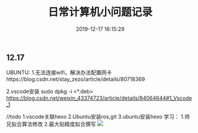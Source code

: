 ﻿---
title: 日常计算机小问题记录
date: 2019-12-17 16:15:29
categories:
- 工具技能学习
- 问题记录
tags:
- 计算机问题
---


## 12.17
UBUNTU:
1.无法连接wifi，解决办法配置网卡https://blog.csdn.net/stay_zezo/article/details/80718369

2.vscode安装
sudo dpkg -i <*.deb>
https://blog.csdn.net/weixin_43374723/article/details/84064644#1_Vscode_1

//todo
1.vscode关联hexo
2.Ubuntu安装ros,git
3.ubuntu安装hexo
学习：
1.师兄拟合算法修改
2.最大贴精度拟合撰写
![](https://img-blog.csdn.net/20180720100435417?watermark/2/text/aHR0cHM6Ly9ibG9nLmNzZG4ubmV0L2NjbnRfMjAxMg==/font/5a6L5L2T/fontsize/400/fill/I0JBQkFCMA==/dissolve/70)

## 